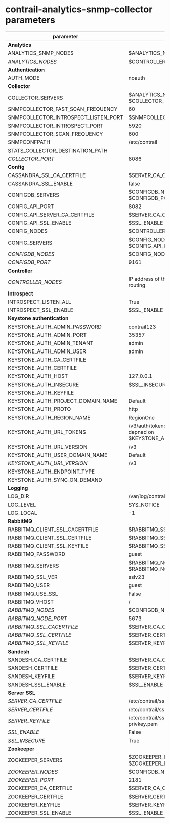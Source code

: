 # contrail-analytics-snmp-collector parameters

| parameter                            | default                                                                 |
| ------------------------------------ | ----------------------------------------------------------------------- |
| **Analytics**                        |                                                                         |
| ANALYTICS_SNMP_NODES                 | $ANALYTICS_NODES                                                        |
| *ANALYTICS_NODES*                    | $CONTROLLER_NODES                                                       |
| **Authentication**                   |                                                                         |
| AUTH_MODE                            | noauth                                                                  |
| **Collector**                        |                                                                         |
| COLLECTOR_SERVERS                    | $ANALYTICS_NODES with $COLLECTOR_PORT                                   |
| SNMPCOLLECTOR_FAST_SCAN_FREQUENCY    | 60                                                                      |
| SNMPCOLLECTOR_INTROSPECT_LISTEN_PORT | $SNMPCOLLECTOR_INTROSPECT_PORT                                          |
| SNMPCOLLECTOR_INTROSPECT_PORT        | 5920                                                                    |
| SNMPCOLLECTOR_SCAN_FREQUENCY         | 600                                                                     |
| SNMPCONFPATH                         | /etc/contrail                                                           |
| STATS_COLLECTOR_DESTINATION_PATH     |                                                                         |
| *COLLECTOR_PORT*                     | 8086                                                                    |
| **Config**                           |                                                                         |
| CASSANDRA_SSL_CA_CERTFILE            | $SERVER_CA_CERTFILE                                                     |
| CASSANDRA_SSL_ENABLE                 | false                                                                   |
| CONFIGDB_SERVERS                     | $CONFIGDB_NODES with $CONFIGDB_PORT                                     |
| CONFIG_API_PORT                      | 8082                                                                    |
| CONFIG_API_SERVER_CA_CERTFILE        | $SERVER_CA_CERTFILE                                                     |
| CONFIG_API_SSL_ENABLE                | $SSL_ENABLE                                                             |
| CONFIG_NODES                         | $CONTROLLER_NODES                                                       |
| CONFIG_SERVERS                       | $CONFIG_NODES with $CONFIG_API_PORT                                     |
| *CONFIGDB_NODES*                     | $CONFIG_NODES                                                           |
| *CONFIGDB_PORT*                      | 9161                                                                    |
| **Controller**                       |                                                                         |
| *CONTROLLER_NODES*                   | IP address of the NIC performs default routing                          |
| **Introspect**                       |                                                                         |
| INTROSPECT_LISTEN_ALL                | True                                                                    |
| INTROSPECT_SSL_ENABLE                | $SSL_ENABLE                                                             |
| **Keystone authentication**          |                                                                         |
| KEYSTONE_AUTH_ADMIN_PASSWORD         | contrail123                                                             |
| KEYSTONE_AUTH_ADMIN_PORT             | 35357                                                                   |
| KEYSTONE_AUTH_ADMIN_TENANT           | admin                                                                   |
| KEYSTONE_AUTH_ADMIN_USER             | admin                                                                   |
| KEYSTONE_AUTH_CA_CERTFILE            |                                                                         |
| KEYSTONE_AUTH_CERTFILE               |                                                                         |
| KEYSTONE_AUTH_HOST                   | 127.0.0.1                                                               |
| KEYSTONE_AUTH_INSECURE               | $SSL_INSECURE                                                           |
| KEYSTONE_AUTH_KEYFILE                |                                                                         |
| KEYSTONE_AUTH_PROJECT_DOMAIN_NAME    | Default                                                                 |
| KEYSTONE_AUTH_PROTO                  | http                                                                    |
| KEYSTONE_AUTH_REGION_NAME            | RegionOne                                                               |
| KEYSTONE_AUTH_URL_TOKENS             | /v3/auth/tokens or /v2.0/tokens in depned on $KEYSTONE_AUTH_URL_VERSION |
| KEYSTONE_AUTH_URL_VERSION            | /v3                                                                     |
| KEYSTONE_AUTH_USER_DOMAIN_NAME       | Default                                                                 |
| *KEYSTONE_AUTH_URL_VERSION*          | /v3                                                                     |
| KEYSTONE_AUTH_ENDPOINT_TYPE          |                                                                         |
| KEYSTONE_AUTH_SYNC_ON_DEMAND         |                                                                         |
| **Logging**                          |                                                                         |
| LOG_DIR                              | /var/log/contrail                                                       |
| LOG_LEVEL                            | SYS_NOTICE                                                              |
| LOG_LOCAL                            | -1                                                                      |
| **RabbitMQ**                         |                                                                         |
| RABBITMQ_CLIENT_SSL_CACERTFILE       | $RABBITMQ_SSL_CACERTFILE                                                |
| RABBITMQ_CLIENT_SSL_CERTFILE         | $RABBITMQ_SSL_CERTFILE                                                  |
| RABBITMQ_CLIENT_SSL_KEYFILE          | $RABBITMQ_SSL_KEYFILE                                                   |
| RABBITMQ_PASSWORD                    | guest                                                                   |
| RABBITMQ_SERVERS                     | $RABBITMQ_NODES with $RABBITMQ_NODE_PORT                                |
| RABBITMQ_SSL_VER                     | sslv23                                                                  |
| RABBITMQ_USER                        | guest                                                                   |
| RABBITMQ_USE_SSL                     | False                                                                   |
| RABBITMQ_VHOST                       | /                                                                       |
| *RABBITMQ_NODES*                     | $CONFIGDB_NODES                                                         |
| *RABBITMQ_NODE_PORT*                 | 5673                                                                    |
| *RABBITMQ_SSL_CACERTFILE*            | $SERVER_CA_CERTFILE                                                     |
| *RABBITMQ_SSL_CERTFILE*              | $SERVER_CERTFILE                                                        |
| *RABBITMQ_SSL_KEYFILE*               | $SERVER_KEYFILE                                                         |
| **Sandesh**                          |                                                                         |
| SANDESH_CA_CERTFILE                  | $SERVER_CA_CERTFILE                                                     |
| SANDESH_CERTFILE                     | $SERVER_CERTFILE                                                        |
| SANDESH_KEYFILE                      | $SERVER_KEYFILE                                                         |
| SANDESH_SSL_ENABLE                   | $SSL_ENABLE                                                             |
| **Server SSL**                       |                                                                         |
| *SERVER_CA_CERTFILE*                 | /etc/contrail/ssl/certs/ca-cert.pem                                     |
| *SERVER_CERTFILE*                    | /etc/contrail/ssl/certs/server.pem                                      |
| *SERVER_KEYFILE*                     | /etc/contrail/ssl/private/server-privkey.pem                            |
| *SSL_ENABLE*                         | False                                                                   |
| *SSL_INSECURE*                       | True                                                                    |
| **Zookeeper**                        |                                                                         |
| ZOOKEEPER_SERVERS                    | $ZOOKEEPER_NODES with $ZOOKEEPER_PORT                                   |
| *ZOOKEEPER_NODES*                    | $CONFIGDB_NODES                                                         |
| *ZOOKEEPER_PORT*                     | 2181                                                                    |
| ZOOKEEPER_CA_CERTFILE                | $SERVER_CA_CERTFILE                                                     |
| ZOOKEEPER_CERTFILE                   | $SERVER_CERTFILE                                                        |
| ZOOKEEPER_KEYFILE                    | $SERVER_KEYFILE                                                         |
| ZOOKEEPER_SSL_ENABLE                 | $SSL_ENABLE                                                             |
